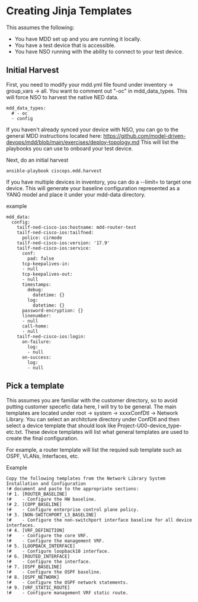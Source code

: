 # Creating Jinja Templates

This assumes the following:
- You have MDD set up and you are running it locally.
- You have a test device that is accessible.
- You have NSO running with the ability to connect to your test device.

## Initial Harvest
First, you need to modify your mdd.yml file found under inventory -> group_vars -> all. You want to comment out "-oc" in mdd_data_types. This will force NSO to harvest the native NED data.

```
mdd_data_types:
  # - oc
  - config
```

If you haven't already synced your device with NSO, you can go to the general MDD instructions located here: https://github.com/model-driven-devops/mdd/blob/main/exercises/deploy-topology.md
This will list the playbooks you can use to onboard your test device.

Next, do an initial harvest

```
ansible-playbook ciscops.mdd.harvest
```

If you have multiple devices in inventory, you can do a --limit= to target one device. This will generate your baseline configuration represented as a YANG model and place it under your mdd-data directory.

example
```
mdd_data:
  config:
    tailf-ned-cisco-ios:hostname: mdd-router-test
    tailf-ned-cisco-ios:tailfned:
      police: cirmode
    tailf-ned-cisco-ios:version: '17.9'
    tailf-ned-cisco-ios:service:
      conf:
        pad: false
      tcp-keepalives-in:
      - null
      tcp-keepalives-out:
      - null
      timestamps:
        debug:
          datetime: {}
        log:
          datetime: {}
      password-encryption: {}
      linenumber:
      - null
      call-home:
      - null
    tailf-ned-cisco-ios:login:
      on-failure:
        log:
        - null
      on-success:
        log:
        - null
```

## Pick a template

This assumes you are familiar with the customer directory, so to avoid putting customer specefic data here, I will try to be general. The main templates are located under root -> system -> xxxxConfDtl -> Network Library. 
You can select an architcture directory under ConfDtl and then select a device template that should look like Project-U00-device_type-etc.txt. These device templates will list what general templates are used to create the final configuration.

For example, a router template will list the requied sub template such as OSPF, VLANs, Interfaces, etc.

Example
```
Copy the following templates from the Network Library System Installation and Configuration
!# document and paste to the appropriate sections:
!# 1. [ROUTER_BASELINE]
!#    - Configure the HW baseline.
!# 2. [COPP_BASELINE]
!#    - Configure enterprise control plane policy.
!# 3. [NON-SWITCHPORT_L3_BASELINE]
!#    - Configure the non-switchport interface baseline for all device interfaces.
!# 4. [VRF_DEFINITION]
!#    - Configure the core VRF.
!#    - Configure the management VRF.
!# 5. [LOOPBACK_INTERFACE]
!#    - Configure loopback10 interface.
!# 6. [ROUTED_INTERFACE]
!#    - Configure the interface.
!# 7. [OSPF_BASELINE]
!#    - Configure the OSPF baseline.
!# 8. [OSPF_NETWORK]
!#    - Configure the OSPF network statements.
!# 9. [VRF_STATIC_ROUTE]
!#    - Configure management VRF static route.
```
